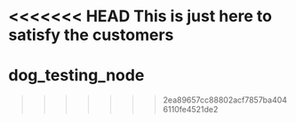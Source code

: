 <<<<<<< HEAD
This is just here to satisfy the customers
=======
dog_testing_node
================
>>>>>>> 2ea89657cc88802acf7857ba4046110fe4521de2
